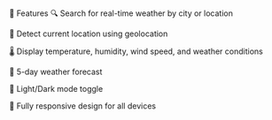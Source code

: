 🚀 Features
🔍 Search for real-time weather by city or location

📍 Detect current location using geolocation

🌡️ Display temperature, humidity, wind speed, and weather conditions

📅 5-day weather forecast

🌙 Light/Dark mode toggle

📱 Fully responsive design for all devices
